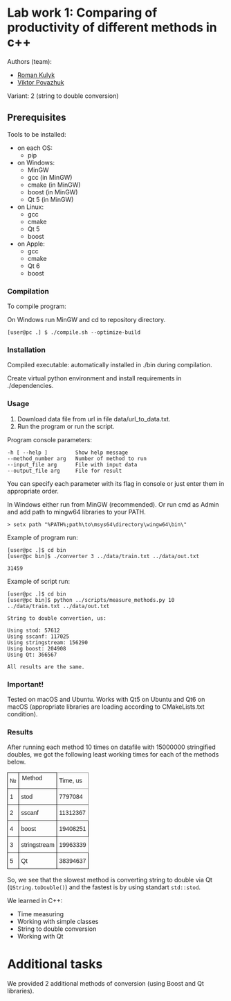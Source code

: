# Lab work 1: Comparing of productivity of different methods in c++

Authors (team):

- [Roman Kulyk](https://github.com/kkulykk)
- [Viktor Povazhuk](https://github.com/viktorpovazhuk)

Variant: 2 (string to double conversion)

## Prerequisites

Tools to be installed:

* on each OS:
  - pip
* on Windows:
  - MinGW
  - gcc (in MinGW)
  - cmake (in MinGW)
  - boost (in MinGW)
  - Qt 5 (in MinGW)
* on Linux:
  - gcc
  - cmake
  - Qt 5
  - boost
* on Apple:
  - gcc
  - cmake
  - Qt 6
  - boost

### Compilation

To compile program:

On Windows run MinGW and cd to repository directory.
```shell
[user@pc .] $ ./compile.sh --optimize-build
```

### Installation

Compiled executable: automatically installed in ./bin during compilation.

Create virtual python environment and install requirements in ./dependencies.

### Usage

1. Download data file from url in file data/url_to_data.txt.
2. Run the program or run the script.

Program console parameters:

```text
-h [ --help ]         Show help message
--method_number arg   Number of method to run
--input_file arg      File with input data
--output_file arg     File for result
```

You can specify each parameter with its flag in console or just enter them in appropriate order.

In Windows either run from MinGW (recommended).
Or run cmd as Admin and add path to mingw64 libraries to your PATH.
```shell
> setx path "%PATH%;path\to\msys64\directory\wingw64\bin\"
```

Example of program run:

```shell
[user@pc .]$ cd bin
[user@pc bin]$ ./converter 3 ../data/train.txt ../data/out.txt

31459
```

Example of script run:

```shell
[user@pc .]$ cd bin
[user@pc bin]$ python ../scripts/measure_methods.py 10 ../data/train.txt ../data/out.txt

String to double convertion, us:

Using stod: 57612
Using sscanf: 117025
Using stringstream: 156290
Using boost: 204908
Using Qt: 366567

All results are the same.
```

### Important!

Tested on macOS and Ubuntu. Works with Qt5 on Ubuntu and Qt6 on macOS (appropriate libraries are loading according to CMakeLists.txt condition).

### Results

After running each method 10 times on datafile with 15000000 stringified doubles, we got the following least working times for each of the methods below.

<html>
<table style="border-collapse:collapse;border-spacing:" class="tg"><thead><tr><th style="border-color:black;border-style:solid;border-width:1px;font-family:Arial, sans-serif;font-size:14px;font-weight:normal;overflow:hidden;padding:10px 5px;text-align:left;vertical-align:top;word-break:normal">№</th><th style="border-color:black;border-style:solid;border-width:1px;font-family:Arial, sans-serif;font-size:14px;font-weight:normal;overflow:hidden;padding:10px px;text-align:left;vertical-align:top;word-break:normal">Method</th><th style="border-color:inherit;border-style:solid;border-width:1px;font-family:Arial, sans-serif;font-size:14px;font-weight:normal;overflow:hidden;padding:10px 5px;text-align:left;vertical-align:top;word-break:normal">Time, us</th></tr></thead><tbody><tr><td style="border-color:black;border-style:solid;border-width:1px;font-family:Arial, sans-serif;font-size:14px;overflow:hidden;padding:10px 5px;text-align:left;vertical-align:top;word-break:normal">1</td><td style="border-color:black;border-style:solid;border-width:1px;font-family:Arial, sans-serif;font-size:14px;overflow:hidden;padding:10px 5px;text-align:left;vertical-align:top;word-break:normal"><span style="font-weight:400;font-style:normal">stod</span></td><td style="border-color:inherit;border-style:solid;border-width:1px;font-family:Arial, sans-serif;font-size:14px;overflow:hidden;padding:10px 5px;text-align:left;vertical-align:top;word-break:normal">7797084</td></tr><tr><td style="border-color:black;border-style:solid;border-width:1px;font-family:Arial, sans-serif;font-size:14px;overflow:hidden;padding:10px 5px;text-align:left;vertical-align:top;word-break:normal">2</td><td style="border-color:black;border-style:solid;border-width:1px;font-family:Arial, sans-serif;font-size:14px;overflow:hidden;padding:10px 5px;text-align:left;vertical-align:top;word-break:normal"><span style="font-weight:400;font-style:normal">sscanf</span></td><td style="border-color:inherit;border-style:solid;border-width:1px;font-family:Arial, sans-serif;font-size:14px;overflow:hidden;padding:10px 5px;text-align:left;vertical-align:top;word-break:normal">11312367</td></tr><tr><td style="border-color:black;border-style:solid;border-width:1px;font-family:Arial, sans-serif;font-size:14px;overflow:hidden;padding:10px 5px;text-align:left;vertical-align:top;word-break:normal">4</td><td style="border-color:black;border-style:solid;border-width:1px;font-family:Arial, sans-serif;font-size:14px;overflow:hidden;padding:10px 5px;text-align:left;vertical-align:top;word-break:normal"><span style="font-weight:400;font-style:normal">boost</span></td><td style="border-color:black;border-style:solid;border-width:1px;font-family:Arial, sans-serif;font-size:14px;overflow:hidden;padding:10px 5px;text-align:left;vertical-align:top;word-break:normal">19408251</td></tr><tr><td style="border-color:black;border-style:solid;border-width:1px;font-family:Arial, sans-serif;font-size:14px;overflow:hidden;padding:10px 5px;text-align:left;vertical-align:top;word-break:normal">3</td><td style="border-color:black;border-style:solid;border-width:1px;font-family:Arial, sans-serif;font-size:14px;overflow:hidden;padding:10px 5px;text-align:left;vertical-align:top;word-break:normal"><span style="font-weight:400;font-style:normal">stringstream</span></td><td style="border-color:inherit;border-style:solid;border-width:1px;font-family:Arial, sans-serif;font-size:14px;overflow:hidden;padding:10px 5px;text-align:left;vertical-align:top;word-break:normal">19963339</td></tr><tr><td style="border-color:black;border-style:solid;border-width:1px;font-family:Arial, sans-serif;font-size:14px;overflow:hidden;padding:10px 5px;text-align:left;vertical-align:top;word-break:normal">5</td><td style="border-color:black;border-style:solid;border-width:1px;font-family:Arial, sans-serif;font-size:14px;overflow:hidden;padding:10px 5px;text-align:left;vertical-align:top;word-break:normal"><span style="font-weight:400;font-style:normal">Qt</span></td><td style="border-color:black;border-style:solid;border-width:1px;font-family:Arial, sans-serif;font-size:14px;overflow:hidden;padding:10px 5px;text-align:left;vertical-align:top;word-break:normal">38394637</td></tr></tbody></table>
</html>

So, we see that the slowest method is converting string to double via Qt (`QString.toDouble()`) and the fastest is by using standart `std::stod`.

We learned in C++:

- Time measuring
- Working with simple classes
- String to double conversion
- Working with Qt

# Additional tasks

We provided 2 additional methods of conversion (using Boost and Qt libraries).
